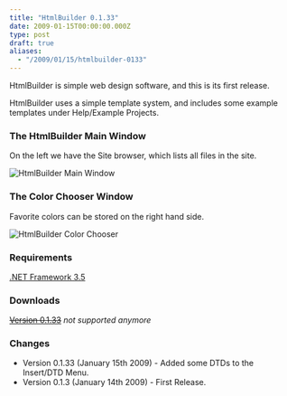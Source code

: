 ```yaml
---
title: "HtmlBuilder 0.1.33"
date: 2009-01-15T00:00:00.000Z
type: post
draft: true
aliases:
  - "/2009/01/15/htmlbuilder-0133"
---
```

HtmlBuilder is simple web design software, and this is its first release.

HtmlBuilder uses a simple template system, and includes some example templates under Help/Example Projects.

### The HtmlBuilder Main Window

On the left we have the Site browser, which lists all files in the site.


![HtmlBuilder Main Window](/images/htmlbuilder1.png)

### The Color Chooser Window

Favorite colors can be stored on the right hand side.

![HtmlBuilder Color Chooser](/images/htmlbuildercolorchooser1.png)


### Requirements

[.NET Framework 3.5](http://www.microsoft.com/downloads/details.aspx?FamilyId=AB99342F-5D1A-413D-8319-81DA479AB0D7&amp;amp;displaylang=en)

### Downloads

~~[Version 0.1.33](/downloads/HtmlBuilder.zip)~~ _not supported anymore_

### Changes

* Version 0.1.33 (January 15th 2009) - Added some DTDs to the Insert/DTD Menu.
* Version 0.1.3 (January 14th 2009) - First Release.</li>
